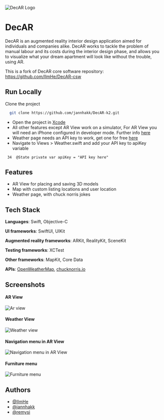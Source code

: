 
![DecAR Logo](https://i.imgur.com/4CizhWz.png)
# DecAR

DecAR is an augmented reality interior design application aimed for individuals
and companies alike. DecAR works to tackle the problem of manual
labour and its costs during the interior design phase, and allows you to visualize
 what your dream apartment will look like without the trouble, using AR.

This is a fork of DecAR core software repository: https://github.com/IlmHe/DecAR-csw




## Run Locally

Clone the project

```bash
  git clone https://github.com/jannhakk/DecAR-k2.git
```
- Open the project in [Xcode](https://apps.apple.com/us/app/xcode/id497799835?mt=12)
- All other features except AR View work on a simulator, For AR View you will need an iPhone configured in developer mode. Further info [here](https://developer.apple.com/documentation/xcode/running-your-app-in-simulator-or-on-a-device)
- Weather page needs an API key to work, get one for free [here](https://openweathermap.org/API)
- Navigate to Views > Weather.swift and add your API key to apiKey variable
```
 34  @State private var apiKey = "API key here"
```

## Features

- AR View for placing and saving 3D models
- Map with custom listing locations and user location
- Weather page, with chuck norris jokes



## Tech Stack

**Languages**: Swift, Objective-C

**UI frameworks**: SwiftUI, UIKit

**Augmented reality frameworks**: ARKit, RealityKit, SceneKit

**Testing frameworks**: XCTest

**Other frameworks**: MapKit, Core Data

**APIs**: [OpenWeatherMap](https://openweathermap.org/api), [chucknorris.io](https://api.chucknorris.io/)


## Screenshots
#### **AR View**
![Ar view](https://i.imgur.com/CcWxEgw.png)

#### **Weather View**
![Weather view](https://i.imgur.com/Kh67JRo.png)

#### **Navigation menu in AR View**
![Navigation menu in AR View](https://i.imgur.com/RgawjG8.png)

#### **Furniture menu**
![Furniture menu](https://i.imgur.com/ybwG26S.png)


## Authors

- [@IlmHe](https://github.com/IlmHe)
- [@jannhakk](https://github.com/jannhakk)
- [@remysi](https://github.com/remysi)

